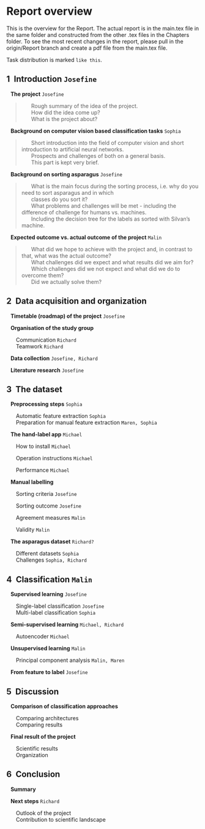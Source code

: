 # Report overview

This is the overview for the Report. The actual report is in the main.tex file in the same folder and constructed from the other .tex files in the Chapters folder. To see the most recent changes in the report, please pull in the origin/Report branch and create a pdf file from the main.tex file. 
    
Task distribution is marked `like this`.  

## 1&ensp;Introduction `Josefine`  
&ensp; **The project**  `Josefine`
  
>    Rough summary of the idea of the project.     
>    How did the idea come up?   
>    What is the project about?   
  
&ensp; **Background on computer vision based classification tasks**  `Sophia`
  
>    Short introduction into the field of computer vision and short introduction to artificial neural networks.  
>    Prospects and challenges of both on a general basis.  
>    This part is kept very brief.  
  
&ensp; **Background on sorting asparagus**  `Josefine`
  
>    What is the main focus during the sorting process, i.e. why do you need to sort asparagus and in which  
>    classes do you sort it?  
>    What problems and challenges will be met - including the difference of challenge for humans vs. machines.  
>    Including the decision tree for the labels as sorted with Silvan’s machine.  
  
&ensp; **Expected outcome vs. actual outcome of the project**  `Malin`
  
>    What did we hope to achieve with the project and, in contrast to that, what was the actual outcome?  
>    What challenges did we expect and what results did we aim for?  
>    Which challenges did we not expect and what did we do to overcome them?  
>    Did we actually solve them?  
  
## 2&ensp;Data acquisition and organization
&ensp; **Timetable (roadmap) of the project**  `Josefine`
  
&ensp; **Organisation of the study group**  
  
&ensp;&ensp;&ensp; Communication  `Richard`  
&ensp;&ensp;&ensp; Teamwork  `Richard`  
  
&ensp; **Data collection**  `Josefine, Richard`
  
&ensp; **Literature research**  `Josefine`

## 3&ensp;The dataset
&ensp; **Preprocessing steps**  `Sophia` 
  
&ensp;&ensp;&ensp; Automatic feature extraction  `Sophia`  
&ensp;&ensp;&ensp; Preparation for manual feature extraction  `Maren, Sophia` 
  
&ensp; **The hand-label app**  `Michael`
  
&ensp;&ensp;&ensp; How to install `Michael`

&ensp;&ensp;&ensp; Operation instructions `Michael`

&ensp;&ensp;&ensp; Performance  `Michael`
  
&ensp; **Manual labelling**  
  
&ensp;&ensp;&ensp; Sorting criteria  `Josefine`

&ensp;&ensp;&ensp; Sorting outcome  `Josefine`

&ensp;&ensp;&ensp; Agreement measures  `Malin`

&ensp;&ensp;&ensp; Validity  `Malin`
  
&ensp; **The asparagus dataset**  `Richard?` 
  
&ensp;&ensp;&ensp; Different datasets  `Sophia`  
&ensp;&ensp;&ensp; Challenges   `Sophia, Richard`
  
## 4&ensp;Classification `Malin`
&ensp; **Supervised learning**  `Josefine`  
  
&ensp;&ensp;&ensp; Single-label classification  `Josefine`  
&ensp;&ensp;&ensp; Multi-label classification  `Sophia` 
  
&ensp; **Semi-supervised learning**   `Michael, Richard`
  
&ensp;&ensp;&ensp; Autoencoder  `Michael` 
  
&ensp; **Unsupervised learning**  `Malin` 
  
&ensp;&ensp;&ensp; Principal component analysis  `Malin, Maren` 
  
&ensp; **From feature to label**  `Josefine` 

## 5&ensp;Discussion
&ensp; **Comparison of classification approaches**  
  
&ensp;&ensp;&ensp; Comparing architectures  
&ensp;&ensp;&ensp; Comparing results

  
&ensp; **Final result of the project**  
  
&ensp;&ensp;&ensp; Scientific results  
&ensp;&ensp;&ensp; Organization   

## 6&ensp;Conclusion  
  
&ensp; **Summary**  
    
&ensp; **Next steps**   `Richard`
  
&ensp;&ensp;&ensp; Outlook of the project  
&ensp;&ensp;&ensp; Contribution to scientific landscape  
